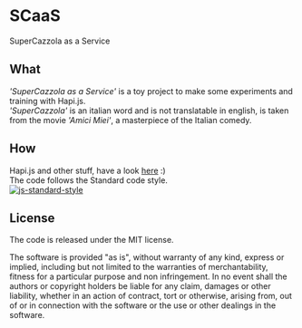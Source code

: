 # SCaaS
SuperCazzola as a Service

## What
*'SuperCazzola as a Service'* is a toy project to make some experiments and training with Hapi.js.  
*'SuperCazzola'* is an italian word and is not translatable in english, is taken from the movie *'Amici Miei'*, a masterpiece of the Italian comedy.

## How
Hapi.js and other stuff, have a look [here](https://github.com/delvedor/SCaaS/blob/master/package.json#L14-L28) :)  
The code follows the Standard code style.  
[![js-standard-style](https://cdn.rawgit.com/feross/standard/master/badge.svg)](https://github.com/feross/standard)

## License
The code is released under the MIT license.

The software is provided "as is", without warranty of any kind, express or implied, including but not limited to the warranties of merchantability, fitness for a particular purpose and non infringement. In no event shall the authors or copyright holders be liable for any claim, damages or other liability, whether in an action of contract, tort or otherwise, arising from, out of or in connection with the software or the use or other dealings in the software.
